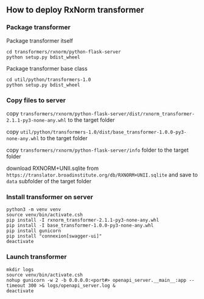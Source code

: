 ## How to deploy RxNorm transformer

### Package transformer

Package transformer itself
```
cd transformers/rxnorm/python-flask-server
python setup.py bdist_wheel
```
Package transformer base class
```
cd util/python/transformers-1.0
python setup.py bdist_wheel
```

### Copy files to server

copy `transformers/rxnorm/python-flask-server/dist/rxnorm_transformer-2.1.1-py3-none-any.whl` to the target folder

copy `util/python/transformers-1.0/dist/base_transformer-1.0.0-py3-none-any.whl` to the target folder

copy `transformers/rxnorm/python-flask-server/info` folder to the target folder

download RXNORM+UNII.sqlite from `https://translator.broadinstitute.org/db/RXNORM+UNII.sqlite` and save to `data` subfolder of the target folder


### Install transformer on server

```
python3 -m venv venv
source venv/bin/activate.csh
pip install -I rxnorm_transformer-2.1.1-py3-none-any.whl
pip install -I base_transformer-1.0.0-py3-none-any.whl
pip install gunicorn
pip install "connexion[swagger-ui]"
deactivate
```

### Launch transformer

```
mkdir logs
source venv/bin/activate.csh
nohup gunicorn -w 2 -b 0.0.0.0:<port#> openapi_server.__main__:app --timeout 300 >& logs/openapi_server.log &
deactivate
```



